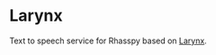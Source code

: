 # Larynx

Text to speech service for Rhasspy based on [Larynx](https://github.com/rhasspy/larynx/).
